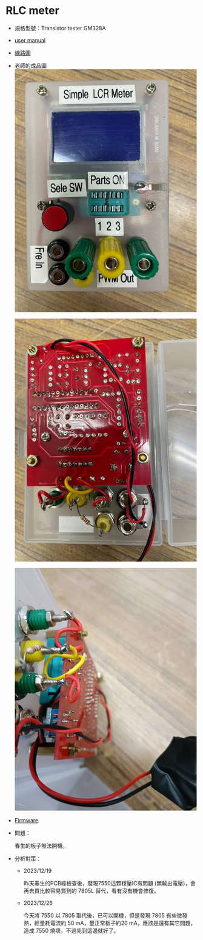 # RLC meter

- 規格型號：Transistor tester GM328A
- [user manual](./esr_tester_GM328_manual.pdf)
- [線路圖](./Schematic_Transistor%20tester%20GM328A_2020-04-30_00-19-43.pdf)
- 老師的成品圖
  ![圖1](./老師的成品圖/RLC_meter_0.jpg)

  ![圖2](./老師的成品圖/RLC_meter_1.jpg)

  ![圖3](./老師的成品圖/RLC_meter_2.jpg)
  
- [Firmware](./Transistor%20tester%20GM328A/)

- 問題：
  
  春生的板子無法開機。

- 分析對策：

  - 2023/12/19

    昨天春生的PCB經檢查後，發現7550這顆穩壓IC有問題 (無輸出電壓)，會再去買比較容易買到的 7805L 替代，看有沒有機會修復。

  - 2023/12/26

    今天將 7550 以 7805 取代後，已可以開機，但是發現 7805 有些微發熱，經量耗電流約 50 mA，量正常板子約20 mA，應該是還有其它問題，造成 7550 燒壞，不過先到這邊就好了。

